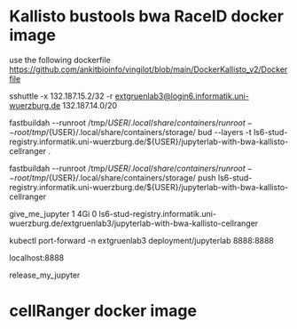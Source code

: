 # Kallisto bustools bwa RaceID docker image 

use the following dockerfile https://github.com/ankitbioinfo/vingilot/blob/main/DockerKallisto_v2/Dockerfile

sshuttle -x 132.187.15.2/32 -r extgruenlab3@login6.informatik.uni-wuerzburg.de 132.187.14.0/20

fastbuildah --runroot /tmp/${USER}/.local/share/containers/runroot --root /tmp/${USER}/.local/share/containers/storage/ bud --layers -t ls6-stud-registry.informatik.uni-wuerzburg.de/${USER}/jupyterlab-with-bwa-kallisto-cellranger .

fastbuildah --runroot /tmp/${USER}/.local/share/containers/runroot --root /tmp/${USER}/.local/share/containers/storage/ push ls6-stud-registry.informatik.uni-wuerzburg.de/${USER}/jupyterlab-with-bwa-kallisto-cellranger

give_me_jupyter 1 4Gi 0 ls6-stud-registry.informatik.uni-wuerzburg.de/extgruenlab3/jupyterlab-with-bwa-kallisto-cellranger

kubectl port-forward -n extgruenlab3 deployment/jupyterlab 8888:8888

localhost:8888

release_my_jupyter

# cellRanger docker image 
